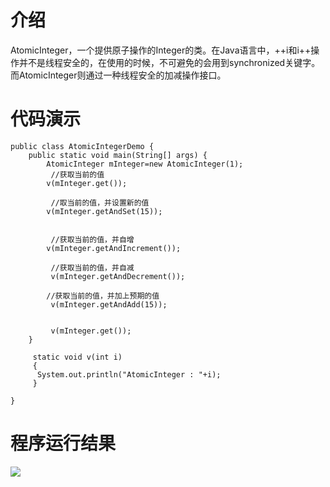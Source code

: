 # 介绍 #
AtomicInteger，一个提供原子操作的Integer的类。在Java语言中，++i和i++操作并不是线程安全的，在使用的时候，不可避免的会用到synchronized关键字。而AtomicInteger则通过一种线程安全的加减操作接口。

# 代码演示 #

	public class AtomicIntegerDemo {
		public static void main(String[] args) {
			AtomicInteger mInteger=new AtomicInteger(1);
			 //获取当前的值
			v(mInteger.get());
			
			 //取当前的值，并设置新的值
			v(mInteger.getAndSet(15));
			
			
			 //获取当前的值，并自增
			v(mInteger.getAndIncrement());
			
			 //获取当前的值，并自减
			 v(mInteger.getAndDecrement());
			 
			//获取当前的值，并加上预期的值
			 v(mInteger.getAndAdd(15));
			 
			 
			 v(mInteger.get());
		}
		
		 static void v(int i)
		 {
		  System.out.println("AtomicInteger : "+i);
		 }
		
	}

# 程序运行结果 #

![](http://i.imgur.com/CQHrTpS.png)